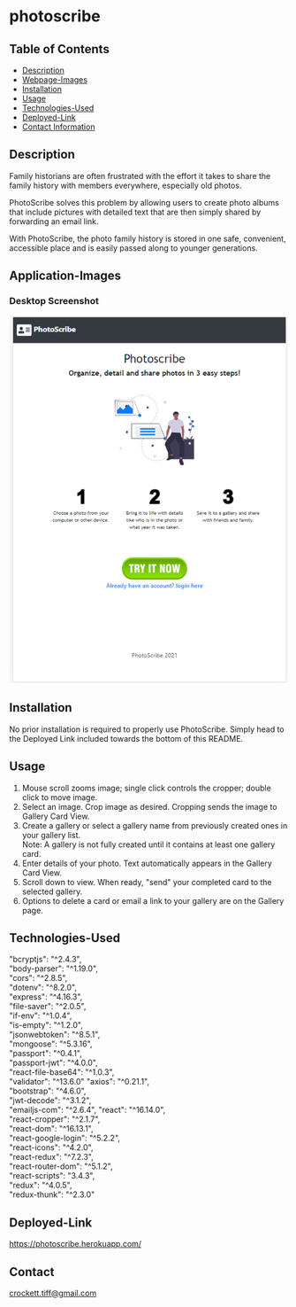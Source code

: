 # photoscribe 

## Table of Contents
* [Description](#description)
* [Webpage-Images](#webpage-images)
* [Installation](#installation)
* [Usage](#usage)
* [Technologies-Used](#technologies-used)
* [Deployed-Link](#deployed-link)
* [Contact Information](#contact)


## Description

Family historians are often frustrated with the effort it takes to share the family history with members everywhere, especially old photos. 

PhotoScribe solves this problem by allowing users to create photo albums that include pictures with detailed text that are then simply shared by forwarding an email link.  

With PhotoScribe, the photo family history is stored in one safe, convenient, accessible place and is easily passed along to younger generations. 


## Application-Images

### Desktop Screenshot
![Screenshot of desktop webpage](https://github.com/jkriese12/photoscribe/blob/main/sreenimage.png?)


## Installation

No prior installation is required to properly use PhotoScribe. Simply head to the Deployed Link included towards the bottom of this README.

## Usage

1. Mouse scroll zooms image; single click controls the cropper; double click to move image.</li>
2. Select an image. Crop image as desired. Cropping sends the image to Gallery Card View.</li>
3. Create a gallery or select a gallery name from previously created ones in your gallery list.<br/> 
   Note: A gallery is not fully created until it contains at least one gallery card.</li>
4. Enter details of your photo. Text automatically appears in the Gallery Card View.</li>
5. Scroll down to view. When ready, "send" your completed card to the selected gallery.</li>
6. Options to delete a card or email a link to your gallery are on the Gallery page.</li>

## Technologies-Used

"bcryptjs": "^2.4.3",   
"body-parser": "^1.19.0",   
"cors": "^2.8.5",   
"dotenv": "^8.2.0",   
"express": "^4.16.3",    
"file-saver": "^2.0.5",    
"if-env": "^1.0.4",    
"is-empty": "^1.2.0",    
"jsonwebtoken": "^8.5.1",    
"mongoose": "^5.3.16",    
"passport": "^0.4.1",    
"passport-jwt": "^4.0.0",   
"react-file-base64": "^1.0.3",    
"validator": "^13.6.0" 
"axios": "^0.21.1",    
"bootstrap": "^4.6.0",    
"jwt-decode": "^3.1.2",    
"emailjs-com": "^2.6.4", 
"react": "^16.14.0",    
"react-cropper": "^2.1.7",    
"react-dom": "^16.13.1",   
"react-google-login": "^5.2.2",    
"react-icons": "^4.2.0",    
"react-redux": "^7.2.3",    
"react-router-dom": "^5.1.2",   
 "react-scripts": "3.4.3",   
 "redux": "^4.0.5",   
 "redux-thunk": "^2.3.0"

## Deployed-Link

https://photoscribe.herokuapp.com/

## Contact

crockett.tiff@gmail.com


